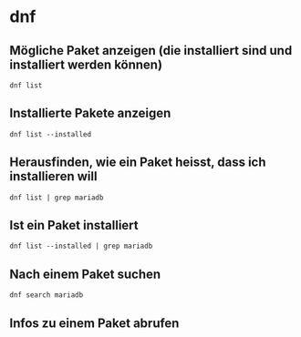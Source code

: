 # dnf

## Mögliche Paket anzeigen (die installiert sind und installiert werden können)

```
dnf list
```

## Installierte Pakete anzeigen 

```
dnf list --installed 
```

## Herausfinden, wie ein Paket heisst, dass ich installieren will

```
dnf list | grep mariadb 

```

## Ist ein Paket installiert 

```
dnf list --installed | grep mariadb 
```

## Nach einem Paket suchen 

```
dnf search mariadb 

```

## Infos zu einem Paket abrufen 

```
